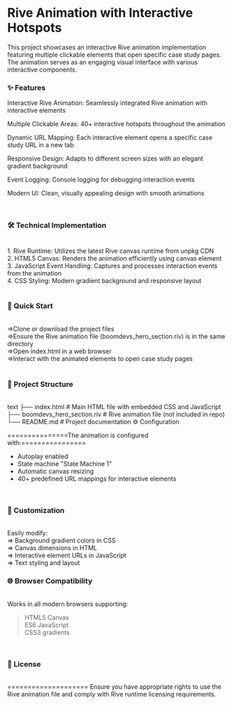 <h1>Rive Animation with Interactive Hotspots</h1>
This project showcases an interactive Rive animation implementation featuring multiple clickable elements that open specific case study pages. The animation serves as an engaging visual interface with various interactive components.

<h3>✨ Features</h3>
Interactive Rive Animation: Seamlessly integrated Rive animation with interactive elements<br>

Multiple Clickable Areas: 40+ interactive hotspots throughout the animation<br>

Dynamic URL Mapping: Each interactive element opens a specific case study URL in a new tab<br>

Responsive Design: Adapts to different screen sizes with an elegant gradient background<br>

Event Logging: Console logging for debugging interaction events<br>

Modern UI: Clean, visually appealing design with smooth animations<br>

<br>
<h3>🛠️ Technical Implementation</h3><br>
1. Rive Runtime: Utilizes the latest Rive canvas runtime from unpkg CDN<br>
2. HTML5 Canvas: Renders the animation efficiently using canvas element<br>
3. JavaScript Event Handling: Captures and processes interaction events from the animation<br>
4. CSS Styling: Modern gradient background and responsive layout<br>
<br>

<h3>🚀 Quick Start</h3><br>
=>Clone or download the project files<br>
=>Ensure the Rive animation file (boomdevs_hero_section.riv) is in the same directory<br>
=>Open index.html in a web browser<br>
=>Interact with the animated elements to open case study pages<br>
<br>

<h3>📁 Project Structure</h3><br>
text
├── index.html                 # Main HTML file with embedded CSS and JavaScript
├── boomdevs_hero_section.riv  # Rive animation file (not included in repo)
└── README.md                  # Project documentation
⚙️ Configuration

===============The animation is configured with:================
<br>
* Autoplay enabled<br>
* State machine "State Machine 1"<br>
* Automatic canvas resizing<br>
* 40+ predefined URL mappings for interactive elements
<br>

<h3>🎨 Customization</h3><br>
Easily modify:<br>
  => Background gradient colors in CSS<br>
  => Canvas dimensions in HTML<br>
  => Interactive element URLs in JavaScript<br>
  => Text styling and layout
<br>

<h3>🌐 Browser Compatibility</h3><br>
Works in all modern browsers supporting:<br>

> HTML5 Canvas<br>
> ES6 JavaScript<br>
> CSS3 gradients<br>


<br>
<h3>📝 License</h3><br>
====================
Ensure you have appropriate rights to use the Rive animation file and comply with Rive runtime licensing requirements.
